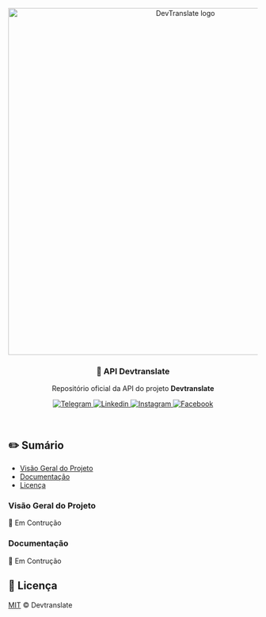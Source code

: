 <p align="center">
  <img src="https://s3.us-west-2.amazonaws.com/secure.notion-static.com/110de76e-1532-4bf5-89a1-ece112f4b727/devtranslate-logo-horizontal.png?X-Amz-Algorithm=AWS4-HMAC-SHA256&X-Amz-Credential=AKIAT73L2G45O3KS52Y5%2F20210115%2Fus-west-2%2Fs3%2Faws4_request&X-Amz-Date=20210115T104125Z&X-Amz-Expires=86400&X-Amz-Signature=e977f30fe7e9911748dbbf0df809ec60dd993299c1ee7808768d365394dc8966&X-Amz-SignedHeaders=host&response-content-disposition=filename%20%3D%22devtranslate-logo-horizontal.png%22" alt="DevTranslate logo" width="700" />
</p>

<h3 align="center">💾 API Devtranslate</h3>
<p align="center">Repositório oficial da API do projeto <strong>Devtranslate</strong></p>

<p align="center">
  <a href="https://telegram.me/devtranslate">
    <img src="https://img.shields.io/badge/telegram-@devtranslate-0088cc.svg?style=flat-square" alt="Telegram"/>
  </a>
  <a href="https://www.linkedin.com/company/devtranslate">
    <img src="https://img.shields.io/badge/linkedin-oficial_page-e68523.svg?style=flat-square" alt="Linkedin"/>
  </a>
  <a href="https://www.instagram.com/devtranslate/">
    <img src="https://img.shields.io/badge/instagram-@devtranslate-c13584.svg?style=flat-square" alt="Instagram"/>
  </a>
  <a href="https://www.facebook.com/devtranslate">
    <img src="https://img.shields.io/badge/facebook-oficial_page-3b5998.svg?style=flat-square" alt="Facebook"/>
  </a>
</p>

<br />

## ✏️ Sumário
- [Visão Geral do Projeto](#visão-geral-do-projeto)
- [Documentação](#documentação)
- [Licença](#licença)

### Visão Geral do Projeto
🚧 Em Contrução

### Documentação
🚧 Em Contrução

## 📄 Licença
[MIT](LICENSE) &copy; Devtranslate
